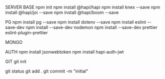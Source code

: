 

SERVER BASE
npm init
npm install @hapi/hapi
npm install knex --save
npm install @hapi/joi --save
npm install @hapi/boom --save


PG
npm install pg --save
npm install dotenv --save
npm install eslint --save-dev
npm install --save-dev nodemon
npm install --save-dev prettier eslint-plugin-prettier

MONGO



AUTH
npm install jsonwebtoken 
npm install hapi-auth-jwt

GIT
git init

git status
git add .
git commit -m "initial"